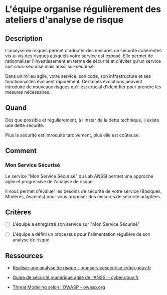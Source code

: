 # L'équipe organise régulièrement des ateliers d'analyse de risque

## Description

L'analyse de risques permet d'adopter des mesures de sécurité cohérentes
vis-a-vis des risques auxquels votre service est exposé.
Elle permet de rationnaliser l'investissement en terme de sécurité et d'éviter
qu'un service soit sous-sécurisé mais aussi sur-sécurisé.

Dans un milieu agile, votre service, son code, son infrastructure et ses
fonctionnalités évoluent rapidement. Certaines évolutions peuvent
introduire de nouveaux risques qu'il est crucial d'identifier pour
prendre les mesures nécessaires.

## Quand

Dès que possible et régulièrement, à l'instar de la dette technique, il existe
une dette sécurité.

Plus la sécurité est introduite tardivement, plus elle est coûteuse.

## Comment

### Mon Service Sécurisé

Le service "Mon Service Sécurisé" du Lab ANSSI permet une approche agile et
progressive de l'analyse de risque.

Il vous permet d'évaluer les besoins de sécurité de votre service (Basiques,
Modérés, Avancés) pour vous proposer des mesures de sécurité adaptées.

## Critères

- [ ] L'équipe a enregistré son service sur "Mon Service Sécurisé"

- [ ] L'équipe a défini un processus pour l'alimentation régulière de son
analyse de risque

## Ressources

- [Réaliser une analyse de risque - monservicesecurise.cyber.gouv.fr](https://monservicesecurise.cyber.gouv.fr/articles/realiser-une-analyse-de-risques-de-la-securite-du-service)

- [Guide de sécurité numérique agile de l'ANSSI - cyber.gouv.fr](https://cyber.gouv.fr/sites/default/files/2018/11/guide-securite-numerique-agile-anssi-pa-v1.pdf)

- [Threat Modeling selon l'OWASP - owasp.org ](https://owasp.org/www-community/Threat_Modeling)
